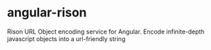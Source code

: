 angular-rison
=============

Rison URL Object encoding service for Angular.  Encode infinite-depth javascript objects into a url-friendly string
